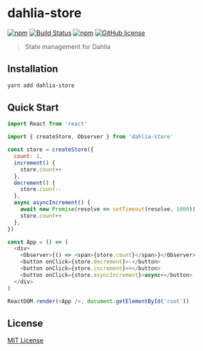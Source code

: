 # dahlia-store

[![npm](https://img.shields.io/npm/v/dahlia.svg)](https://www.npmjs.com/package/dahlia-store) [![Build Status](https://travis-ci.org/forsigner/dahlia.svg?branch=master)](https://travis-ci.org/forsigner/dahlia) [](https://coveralls.io/github/forsigner/dahlia?branch=master)
[![npm](https://img.shields.io/badge/TypeScript-%E2%9C%93-007ACC.svg)](https://www.typescriptlang.org/) [![GitHub license](https://img.shields.io/github/license/forsigner/dahlia.svg)](https://github.com/forsigner/dahlia/blob/master/LICENSE)

> State management for Dahlia

## Installation

```sh
yarn add dahlia-store
```

## Quick Start

```js
import React from 'react'

import { createStore, Observer } from 'dahlia-store'

const store = createStore({
  count: 1,
  increment() {
    store.count++
  },
  decrement() {
    store.count--
  },
  async asyncIncrement() {
    await new Promise(resolve => setTimeout(resolve, 1000))
    store.count++
  },
})

const App = () => (
  <div>
    <Observer>{() => <span>{store.count}</span>}</Observer>
    <button onClick={store.decrement}>-</button>
    <button onClick={store.increment}>+</button>
    <button onClick={store.asyncIncrement}>async+</button>
  </div>
)

ReactDOM.render(<App />, document.getElementById('root'))
```

## License

[MIT License](https://github.com/forsigner/dahlia/blob/master/LICENSE)
